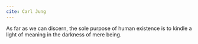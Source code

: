 ```yaml
---
cite: Carl Jung
---
```


As far as we can discern, the sole purpose of human existence is to kindle a light of meaning in the darkness of mere being.
